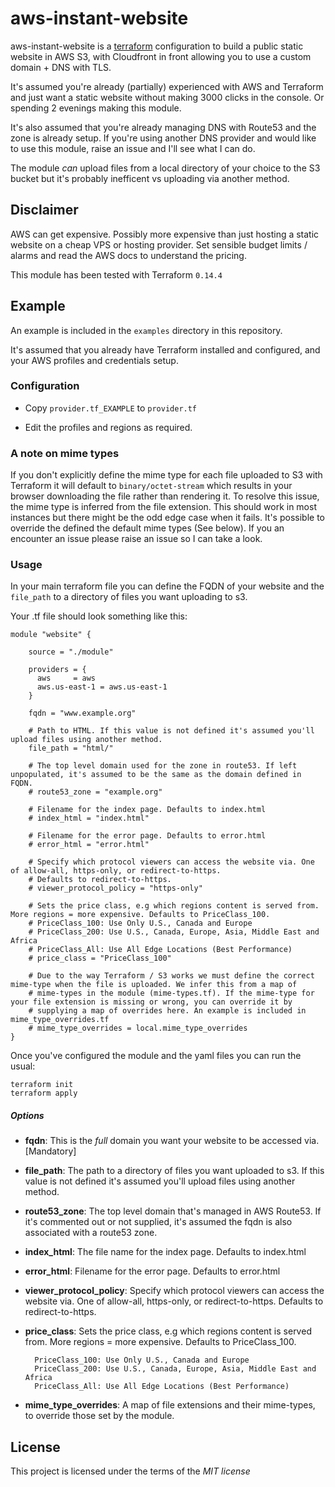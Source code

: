 # aws-instant-website

aws-instant-website is a [terraform](https://www.terraform.io/) configuration to build a public static website in AWS S3, with Cloudfront in front allowing you to use a custom domain + DNS with TLS.

It's assumed you're already (partially) experienced with AWS and Terraform and just want a static website without making 3000 clicks in the console. Or spending 2 evenings making this module.

It's also assumed that you're already managing DNS with Route53 and the zone is already setup. If you're using another DNS provider and would like to use this module, raise an issue and I'll see what I can do.

The module _can_ upload files from a local directory of your choice to the S3 bucket but it's probably inefficent vs uploading via another method.  
                
## Disclaimer

AWS can get expensive. Possibly more expensive than just hosting a static website on a cheap VPS or hosting provider. Set sensible budget limits / alarms and read the AWS docs to understand the pricing.

This module has been tested with Terraform `0.14.4`

## Example

An example is included in the `examples` directory in this repository.

It's assumed that you already have Terraform installed and configured, and your AWS profiles and credentials setup.

### Configuration

- Copy `provider.tf_EXAMPLE` to `provider.tf`

- Edit the profiles and regions as required.

### A note on mime types
If you don't explicitly define the mime type for each file uploaded to S3 with Terraform it will default to `binary/octet-stream` which results in your browser downloading the file rather than rendering it. To resolve this issue, the mime type is inferred from the file extension. This should work in most instances but there might be the odd edge case when it fails.  It's possible to override the defined the default mime types (See below). If you an encounter an issue please raise an issue so I can take a look.

### Usage

In your main terraform file you can define the FQDN of your website and the `file_path` to a directory of files you want uploading to s3.

Your .tf file should look something like this: 
  
    module "website" {
    
        source = "./module"
    
        providers = {
          aws     = aws
          aws.us-east-1 = aws.us-east-1
        }
    
        fqdn = "www.example.org"
    
        # Path to HTML. If this value is not defined it's assumed you'll upload files using another method.
        file_path = "html/"
    
        # The top level domain used for the zone in route53. If left unpopulated, it's assumed to be the same as the domain defined in FQDN.
        # route53_zone = "example.org"
    
        # Filename for the index page. Defaults to index.html
        # index_html = "index.html"
    
        # Filename for the error page. Defaults to error.html
        # error_html = "error.html"
    
        # Specify which protocol viewers can access the website via. One of allow-all, https-only, or redirect-to-https. 
        # Defaults to redirect-to-https. 
        # viewer_protocol_policy = "https-only"
    
        # Sets the price class, e.g which regions content is served from. More regions = more expensive. Defaults to PriceClass_100.
        # PriceClass_100: Use Only U.S., Canada and Europe
        # PriceClass_200: Use U.S., Canada, Europe, Asia, Middle East and Africa
        # PriceClass_All: Use All Edge Locations (Best Performance)
        # price_class = "PriceClass_100"
        
        # Due to the way Terraform / S3 works we must define the correct mime-type when the file is uploaded. We infer this from a map of
        # mime-types in the module (mime-types.tf). If the mime-type for your file extension is missing or wrong, you can override it by 
        # supplying a map of overrides here. An example is included in mime_type_overrides.tf
        # mime_type_overrides = local.mime_type_overrides
    }
  
 Once you've configured the module and the yaml files you can run the usual:
```
terraform init
terraform apply
```

##### Options

-  **fqdn**: This is the _full_ domain you want your website to  be accessed via. [Mandatory]

-  **file_path**: The path to a directory of files you want uploaded to s3. If this value is not defined it's assumed you'll upload files using another method.

-  **route53_zone**: The top level domain that's managed in AWS Route53. If it's commented out or not supplied, it's assumed the fqdn is also associated with a route53 zone. 

- **index_html**: The file name for the index page. Defaults to index.html

- **error_html**: Filename for the error page. Defaults to error.html

- **viewer_protocol_policy**: Specify which protocol viewers can access the website via. One of allow-all, https-only, or redirect-to-https. Defaults to redirect-to-https.

- **price_class**:  Sets the price class, e.g which regions content is served from. More regions = more expensive. Defaults to PriceClass_100.

	    PriceClass_100: Use Only U.S., Canada and Europe
	    PriceClass_200: Use U.S., Canada, Europe, Asia, Middle East and Africa
	    PriceClass_All: Use All Edge Locations (Best Performance)
	    
- **mime_type_overrides**: A map of file extensions and their mime-types, to override those set by the module. 


## License

This project is licensed under the terms of the _MIT license_